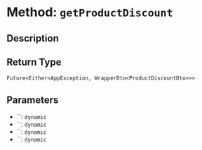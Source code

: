 # Method: `getProductDiscount`

## Description



## Return Type
`Future<Either<AppException, WrapperDto<ProductDiscountDto>>>`

## Parameters

- ``: `dynamic`
- ``: `dynamic`
- ``: `dynamic`
- ``: `dynamic`
